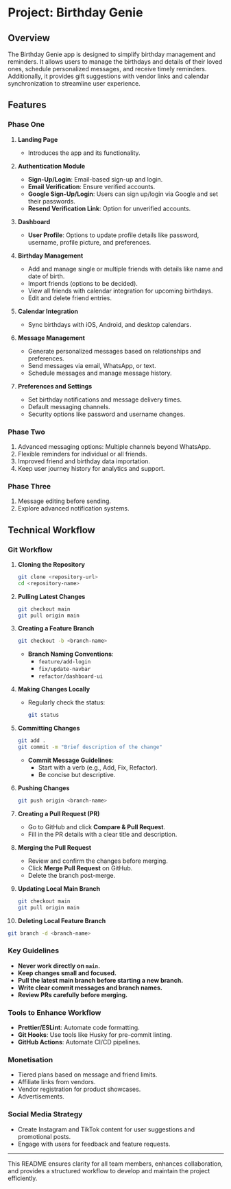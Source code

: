 # Project: Birthday Genie

## Overview

The Birthday Genie app is designed to simplify birthday management and reminders. It allows users to manage the birthdays and details of their loved ones, schedule personalized messages, and receive timely reminders. Additionally, it provides gift suggestions with vendor links and calendar synchronization to streamline user experience.

## Features

### Phase One

1. **Landing Page**

   - Introduces the app and its functionality.

2. **Authentication Module**

   - **Sign-Up/Login**: Email-based sign-up and login.
   - **Email Verification**: Ensure verified accounts.
   - **Google Sign-Up/Login**: Users can sign up/login via Google and set their passwords.
   - **Resend Verification Link**: Option for unverified accounts.

3. **Dashboard**

   - **User Profile**: Options to update profile details like password, username, profile picture, and preferences.

4. **Birthday Management**

   - Add and manage single or multiple friends with details like name and date of birth.
   - Import friends (options to be decided).
   - View all friends with calendar integration for upcoming birthdays.
   - Edit and delete friend entries.

5. **Calendar Integration**

   - Sync birthdays with iOS, Android, and desktop calendars.

6. **Message Management**

   - Generate personalized messages based on relationships and preferences.
   - Send messages via email, WhatsApp, or text.
   - Schedule messages and manage message history.

7. **Preferences and Settings**
   - Set birthday notifications and message delivery times.
   - Default messaging channels.
   - Security options like password and username changes.

### Phase Two

1. Advanced messaging options: Multiple channels beyond WhatsApp.
2. Flexible reminders for individual or all friends.
3. Improved friend and birthday data importation.
4. Keep user journey history for analytics and support.

### Phase Three

1. Message editing before sending.
2. Explore advanced notification systems.

## Technical Workflow

### Git Workflow

1. **Cloning the Repository**

   ```bash
   git clone <repository-url>
   cd <repository-name>
   ```

2. **Pulling Latest Changes**

   ```bash
   git checkout main
   git pull origin main
   ```

3. **Creating a Feature Branch**

   ```bash
   git checkout -b <branch-name>
   ```

   - **Branch Naming Conventions**:
     - `feature/add-login`
     - `fix/update-navbar`
     - `refactor/dashboard-ui`

4. **Making Changes Locally**

   - Regularly check the status:
     ```bash
     git status
     ```

5. **Committing Changes**

   ```bash
   git add .
   git commit -m "Brief description of the change"
   ```

   - **Commit Message Guidelines**:
     - Start with a verb (e.g., Add, Fix, Refactor).
     - Be concise but descriptive.

6. **Pushing Changes**

   ```bash
   git push origin <branch-name>
   ```

7. **Creating a Pull Request (PR)**

   - Go to GitHub and click **Compare & Pull Request**.
   - Fill in the PR details with a clear title and description.

8. **Merging the Pull Request**

   - Review and confirm the changes before merging.
   - Click **Merge Pull Request** on GitHub.
   - Delete the branch post-merge.

9. **Updating Local Main Branch**

   ```bash
   git checkout main
   git pull origin main
   ```

10. **Deleting Local Feature Branch**

```bash
git branch -d <branch-name>
```

### Key Guidelines

- **Never work directly on `main`.**
- **Keep changes small and focused.**
- **Pull the latest main branch before starting a new branch.**
- **Write clear commit messages and branch names.**
- **Review PRs carefully before merging.**

### Tools to Enhance Workflow

- **Prettier/ESLint**: Automate code formatting.
- **Git Hooks**: Use tools like Husky for pre-commit linting.
- **GitHub Actions**: Automate CI/CD pipelines.

### Monetisation

- Tiered plans based on message and friend limits.
- Affiliate links from vendors.
- Vendor registration for product showcases.
- Advertisements.

### Social Media Strategy

- Create Instagram and TikTok content for user suggestions and promotional posts.
- Engage with users for feedback and feature requests.

---

This README ensures clarity for all team members, enhances collaboration, and provides a structured workflow to develop and maintain the project efficiently.

